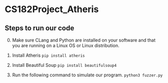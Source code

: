 # CS182Project_Atheris

## Steps to run our code

0. Make sure CLang and Python are installed on your software and that you are running on a Linux OS or Linux distribution. 

1. Install Atheris
```pip install atheris```

2. Install Beautiful Soup
```pip install beautifulsoup4```

3. Run the following command to simulate our program.
```python3 fuzzer.py```
